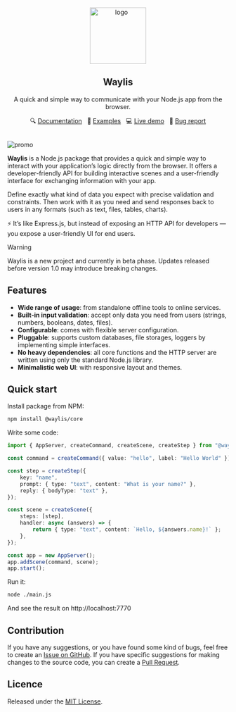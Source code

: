 <br>
<p align="center">
  <a href="https://github.com/waylis/core">
    <img src="https://raw.githubusercontent.com/waylis/core/refs/heads/master/docs/public/logo-black-white.svg" alt="logo" height="128">
  </a>
</p>

<h2 align="center">Waylis</h2>
<p align="center">A quick and simple way to communicate with your Node.js app from the browser.</p>
<p align="center">
🔍 <a href="https://waylis.github.io">Documentation</a>
&nbsp; 🧩 <a href="https://waylis.github.io/examples">Examples</a>
&nbsp; 💻 <a href="https://waylis.yurace.pro/">Live demo</a>
&nbsp; 🚨 <a href="https://github.com/waylis/core/issues/new">Bug report</a>
</p>
<br />

<img src="https://raw.githubusercontent.com/waylis/core/refs/heads/master/docs/public/promo.webp" alt="promo">

**Waylis** is a Node.js package that provides a quick and simple way to interact with your application’s logic directly from the browser. It offers a developer-friendly API for building interactive scenes and a user-friendly interface for exchanging information with your app.

Define exactly what kind of data you expect with precise validation and constraints. Then work with it as you need and send responses back to users in any formats (such as text, files, tables, charts).

⚡ It’s like Express.js, but instead of exposing an HTTP API for developers — you expose a user-friendly UI for end users.

> [!WARNING]
> Waylis is a new project and currently in beta phase. Updates released before version 1.0 may introduce breaking changes.

## Features

-   **Wide range of usage**: from standalone offline tools to online services.
-   **Built-in input validation**: accept only data you need from users (strings, numbers, booleans, dates, files).
-   **Configurable**: comes with flexible server configuration.
-   **Pluggable**: supports custom databases, file storages, loggers by implementing simple interfaces.
-   **No heavy dependencies**: all core functions and the HTTP server are written using only the standard Node.js library.
-   **Minimalistic web UI**: with responsive layout and themes.

## Quick start

Install package from NPM:

```sh
npm install @waylis/core
```

Write some code:

```ts
import { AppServer, createCommand, createScene, createStep } from "@waylis/core";

const command = createCommand({ value: "hello", label: "Hello World" });

const step = createStep({
    key: "name",
    prompt: { type: "text", content: "What is your name?" },
    reply: { bodyType: "text" },
});

const scene = createScene({
    steps: [step],
    handler: async (answers) => {
        return { type: "text", content: `Hello, ${answers.name}!` };
    },
});

const app = new AppServer();
app.addScene(command, scene);
app.start();
```

Run it:

```sh
node ./main.js
```

And see the result on http://localhost:7770

## Contribution

If you have any suggestions, or you have found some kind of bugs, feel free to create an [Issue on GitHub](https://github.com/waylis/core/issues). If you have specific suggestions for making changes to the source code, you can create a [Pull Request](https://github.com/waylis/core/pulls).

## Licence

Released under the [MIT License](http://www.opensource.org/licenses/MIT).

